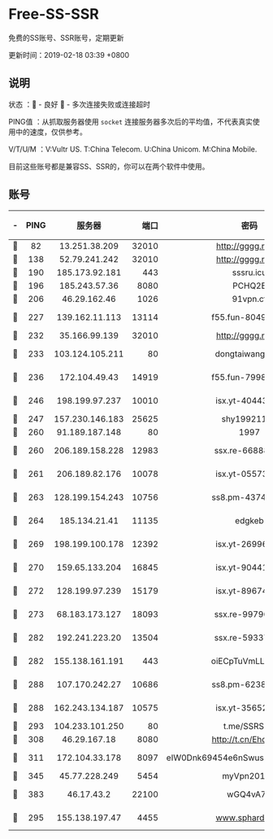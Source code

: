 # Free-SS-SSR

免费的SS账号、SSR账号，定期更新

更新时间：2019-02-18 03:39 +0800

## 说明

状态     ：🙂 - 良好 🙁 - 多次连接失败或连接超时

PING值   ：从抓取服务器使用 `socket` 连接服务器多次后的平均值，不代表真实使用中的速度，仅供参考。

V/T/U/M  ：V:Vultr US. T:China Telecom. U:China Unicom. M:China Mobile.

目前这些账号都是兼容SS、SSR的，你可以在两个软件中使用。

## 账号

|-|PING|服务器|端口|密码|加密方式|区域|V/T/U/M|
|:----:|:----:|:-----:|-----:|:----:|:----:|:----:|:----:|
|🙂|82|13.251.38.209|32010|http://gggg.rocks|chacha20|SG|10↑/10↑/10↑/10↑|
|🙂|138|52.79.241.242|32010|http://gggg.rocks|chacha20|KR|10↑/10↑/10↑/10↑|
|🙂|190|185.173.92.181|443|sssru.icu|rc4-md5|RU|10↑/10↑/10↑/10↑|
|🙂|196|185.243.57.36|8080|PCHQ2E|rc4-md5|US|10↑/10↑/10↑/10↑|
|🙂|206|46.29.162.46|1026|91vpn.cf|rc4-md5|RU|10↑/10↑/10↑/10↑|
|🙂|227|139.162.11.113|13114|f55.fun-80490883|aes-256-cfb|SG|10↑/10↑/10↑/10↑|
|🙂|232|35.166.99.139|32010|http://gggg.rocks|chacha20|US|10↑/9↑/10↑/9↑|
|🙂|233|103.124.105.211|80|dongtaiwang.com|aes-256-cfb|US|10↑/10↑/10↑/10↑|
|🙂|236|172.104.49.43|14919|f55.fun-79987734|aes-256-cfb|SG|10↑/10↑/10↑/10↑|
|🙂|246|198.199.97.237|10010|isx.yt-40443198|aes-256-cfb|US|9↑/9↑/9↑/9↑|
|🙂|247|157.230.146.183|25625|shy19921124|rc4-md5|US|10↑/10↑/10↑/10↑|
|🙂|260|91.189.187.148|80|1997|chacha20|US|10↑/10↑/10↑/10↑|
|🙂|260|206.189.158.228|12983|ssx.re-66888267|aes-256-cfb|SG|10↑/10↑/10↑/10↑|
|🙂|261|206.189.82.176|10078|isx.yt-05573873|aes-256-cfb|SG|9↑/9↑/9↑/9↑|
|🙂|263|128.199.154.243|10756|ss8.pm-43747025|aes-256-cfb|SG|10↑/10↑/10↑/10↑|
|🙂|264|185.134.21.41|11135|edgkeb|aes-256-cfb|GB|10↑/10↑/10↑/10↑|
|🙂|269|198.199.100.178|12392|isx.yt-26996386|aes-256-cfb|US|9↑/9↑/9↑/9↑|
|🙂|270|159.65.133.204|16845|isx.yt-90441327|aes-256-cfb|SG|9↑/9↑/9↑/9↑|
|🙂|272|128.199.97.239|15179|isx.yt-89674544|aes-256-cfb|SG|9↑/9↑/9↑/9↑|
|🙂|273|68.183.173.127|18093|ssx.re-99796955|aes-256-cfb|US|10↑/10↑/10↑/10↑|
|🙂|282|192.241.223.20|13504|ssx.re-59337891|aes-256-cfb|US|10↑/10↑/10↑/10↑|
|🙂|282|155.138.161.191|443|oiECpTuVmLLxk4Ts|aes-256-cfb|US|10↑/10↑/10↑/10↑|
|🙂|288|107.170.242.27|10686|ss8.pm-62386550|aes-256-cfb|US|10↑/10↑/10↑/10↑|
|🙂|288|162.243.134.187|10575|isx.yt-35652287|aes-256-cfb|US|9↑/9↑/9↑/9↑|
|🙂|293|104.233.101.250|80|t.me/SSRSUB|rc4-md5|CA|10↑/10↑/10↑/10↑|
|🙂|308|46.29.167.18|8080|http://t.cn/EhdmTxe|rc4-md5|RU|10↑/10↑/10↑/10↑|
|🙂|311|172.104.33.178|8097|eIW0Dnk69454e6nSwuspv9DmS201tQ0D|aes-256-cfb|SG|10↑/10↑/10↑/10↑|
|🙂|345|45.77.228.249|5454|myVpn2019[]|rc4-md5|GB|10↑/10↑/10↑/10↑|
|🙂|383|46.17.43.2|22100|wGQ4vA7D|aes-256-gcm|RU|9↑/10↑/10↑/10↑|
|🙁|295|155.138.197.47|4455|www.sphard.com|aes-256-cfb|US|9↑/10↑/10↑/10↑|
